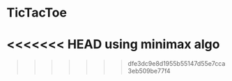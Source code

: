 # TicTacToe
<<<<<<< HEAD
using minimax algo
=======
>>>>>>> dfe3dc9e8d1955b55147d55e7cca3eb509be77f4
